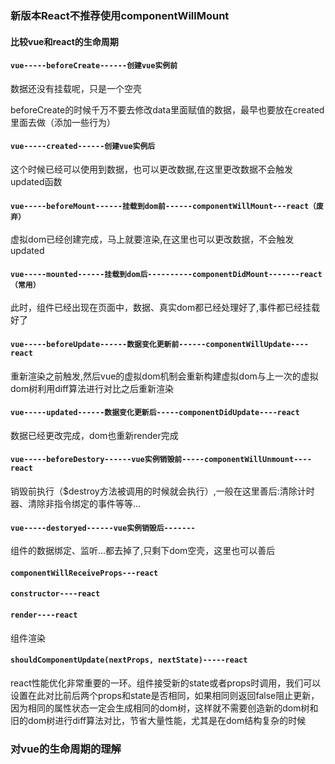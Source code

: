 ### 新版本React不推荐使用componentWillMount
#### 比较vue和react的生命周期
#### `vue-----beforeCreate------创建vue实例前`
数据还没有挂载呢，只是一个空壳

beforeCreate的时候千万不要去修改data里面赋值的数据，最早也要放在created里面去做（添加一些行为）

#### `vue-----created------创建vue实例后`
这个时候已经可以使用到数据，也可以更改数据,在这里更改数据不会触发updated函数

#### `vue-----beforeMount------挂载到dom前------componentWillMount---react（废弃）`
虚拟dom已经创建完成，马上就要渲染,在这里也可以更改数据，不会触发updated

#### `vue-----mounted------挂载到dom后----------componentDidMount-------react（常用）`
此时，组件已经出现在页面中，数据、真实dom都已经处理好了,事件都已经挂载好了

#### `vue-----beforeUpdate------数据变化更新前------componentWillUpdate----react`
重新渲染之前触发,然后vue的虚拟dom机制会重新构建虚拟dom与上一次的虚拟dom树利用diff算法进行对比之后重新渲染

#### `vue-----updated------数据变化更新后-----componentDidUpdate----react`
数据已经更改完成，dom也重新render完成

#### `vue-----beforeDestory------vue实例销毁前-----componentWillUnmount----react`
销毁前执行（$destroy方法被调用的时候就会执行）,一般在这里善后:清除计时器、清除非指令绑定的事件等等...

#### `vue-----destoryed------vue实例销毁后-------`
组件的数据绑定、监听...都去掉了,只剩下dom空壳，这里也可以善后


#### `componentWillReceiveProps---react`
#### `constructor----react`
#### `render----react`
组件渲染

#### `shouldComponentUpdate(nextProps, nextState)-----react`
react性能优化非常重要的一环。组件接受新的state或者props时调用，我们可以设置在此对比前后两个props和state是否相同，如果相同则返回false阻止更新，因为相同的属性状态一定会生成相同的dom树，这样就不需要创造新的dom树和旧的dom树进行diff算法对比，节省大量性能，尤其是在dom结构复杂的时候

### 对vue的生命周期的理解
